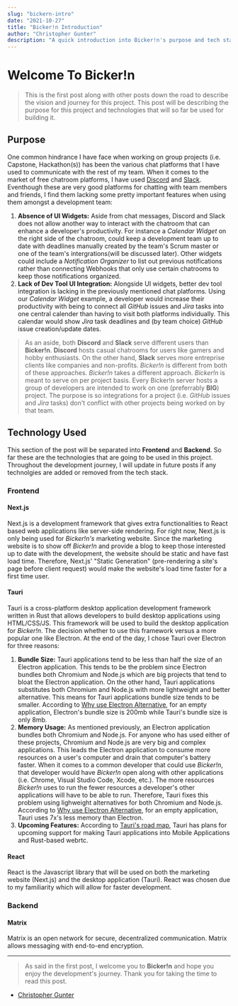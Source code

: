 ```yaml
---
slug: "bickern-intro"
date: "2021-10-27"
title: "Bicker!n Introduction"
author: "Christopher Gunter"
description: "A quick introduction into Bicker!n's purpose and tech stack."
---
```


# Welcome To Bicker!n

> This is the first post along with other posts down the road to describe the vision and journey for this project. This post will be describing the purpose for this project and technologies that will so far be used for building it.

## Purpose

One common hindrance I have face when working on group projects (i.e. Capstone, Hackathon(s)) has been the various chat platforms that I have used to communicate with the rest of my team. When it comes to the market of free chatroom platforms, I have used [Discord](https://discord.com/) and [Slack](https://slack.com/). Eventhough these are very good platforms for chatting with team members and friends, I find them lacking some pretty important features when using them amongst a development team:

1. **Absence of UI Widgets:** Aside from chat messages, Discord and Slack does not allow another way to interact with the chatroom that can enhance a developer's productivity. For instance a _Calendar Widget_ on the right side of the chatroom, could keep a development team up to date with deadlines manually created by the team's Scrum master or one of the team's intergrations(will be discussed later). Other widgets could include a _Notification Organizer_ to list out previous notifications rather than connecting Webhooks that only use certain chatrooms to keep those notifications organized.
2. **Lack of Dev Tool UI Integration:** Alongside UI widgets, better dev tool integration is lacking in the previously mentioned chat platforms. Using our _Calendar Widget_ example, a developer would increase their productivity with being to connect all _GitHub_ issues and _Jira_ tasks into one central calender than having to visit both platforms individually. This calendar would show _Jira_ task deadlines and (by team choice) _GitHub_ issue creation/update dates.

> As an aside, both **Discord** and **Slack** serve different users than **Bicker!n**. **Discord** hosts casual chatrooms for users like gamers and hobby enthusiasts. On the other hand, **Slack** serves more entreprise clients like companies and non-profits. _Bicker!n_ is different from both of these approaches. _Bicker!n_ takes a different approach. _Bicker!n_ is meant to serve on per project basis. Every Bicker!n server hosts a group of developers are intended to work on one (preferrably **BIG**) project. The purpose is so integrations for a project (i.e. _GitHub_ issues and _Jira_ tasks) don't conflict with other projects being worked on by that team.

## Technology Used

This section of the post will be separated into **Frontend** and **Backend**. So far these are the technologies that are going to be used in this project. Throughout the development journey, I will update in future posts if any technolgies are added or removed from the tech stack.

### Frontend

#### Next.js

Next.js is a development framework that gives extra functionalities to React based web applications like server-side rendering. For right now, Next.js is only being used for _Bicker!n's_ marketing website. Since the marketing website is to show off _Bicker!n_ and provide a blog to keep those interested up to date with the development, the website should be static and have fast load time. Therefore, Next.js' "Static Generation" (pre-rendering a site's page before client request) would make the website's load time faster for a first time user.

#### Tauri

Tauri is a cross-platform desktop application development framework written in Rust that allows developers to build desktop applications using HTML/CSS/JS. This framework will be used to build the desktop application for _Bicker!n_. The decision whether to use this framework versus a more popular one like Electron. At the end of the day, I chose Tauri over Electron for three reasons:

1. **Bundle Size:** Tauri applications tend to be less than half the size of an Electron application. This tends to be the problem since Electron bundles both Chromium and Node.js which are big projects that tend to bloat the Electron application. On the other hand, Tauri applications substitutes both Chromium and Node.js with more lightweight and better alternative. This means for Tauri applications bundle size tends to be smaller. According to [Why use Electron Alternative](https://blog.logrocket.com/why-use-electron-alternative/), for an empty application, Electron's bundle size is 200mb while Tauri's bundle size is only 8mb.
2. **Memory Usage:** As mentioned previously, an Electron application bundles both Chromium and Node.js. For anyone who has used either of these projects, Chromium and Node.js are very big and complex applications. This leads the Electron application to consume more resources on a user's computer and drain that computer's battery faster. When it comes to a common developer that could use _Bicker!n_, that developer would have _Bicker!n_ open along with other applications (i.e. Chrome, Visual Studio Code, Xcode, etc.). The more resources _Bicker!n_ uses to run the fewer resources a developer's other applications will have to be able to run. Therefore, Tauri fixes this problem using lighweight alternatives for both Chromium and Node.js. According to [Why use Electron Alternative](https://blog.logrocket.com/why-use-electron-alternative/), for an empty application, Tauri uses 7x's less memory than Electron.
3. **Upcoming Features:** According to [Tauri's road map](https://tauri.studio/en/), Tauri has plans for upcoming support for making Tauri applications into Mobile Applications and Rust-based webrtc.

#### React

React is the Javascript library that will be used on both the marketing website (Next.js) and the desktop application (Tauri). React was chosen due to my familiarity which will allow for faster development.

### Backend

#### Matrix

Matrix is an open network for secure, decentralized communication. Matrix allows messaging with end-to-end encryption.

---

> As said in the first post, I welcome you to **Bicker!n** and hope you enjoy the development's journey. Thank you for taking the time to read this post.

- [Christopher Gunter](https://github.com/Cgunter1)
